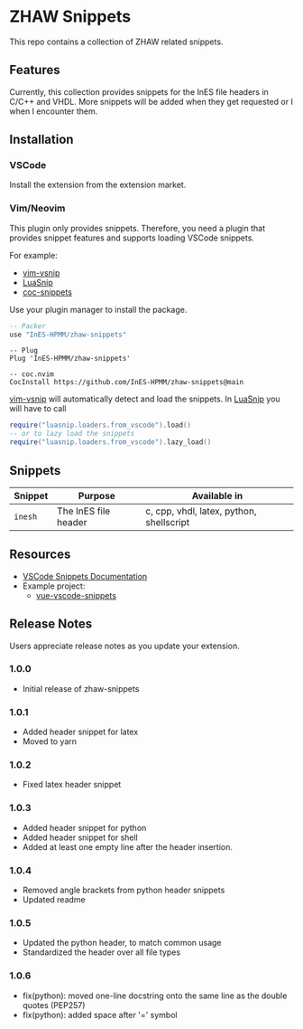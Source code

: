 # ZHAW Snippets

This repo contains a collection of ZHAW related snippets.

## Features

Currently, this collection provides snippets for the InES file headers in C/C++
and VHDL. More snippets will be added when they get requested or I when I
encounter them.

## Installation

### VSCode

Install the extension from the extension market.

### Vim/Neovim

This plugin only provides snippets. Therefore, you need a plugin that provides
snippet features and supports loading VSCode snippets.

For example:

- [vim-vsnip](https://github.com/hrsh7th/vim-vsnip)
- [LuaSnip](https://github.com/L3MON4D3/LuaSnip)
- [coc-snippets](https://github.com/neoclide/coc-snippets)

Use your plugin manager to install the package.

```lua
-- Packer
use "InES-HPMM/zhaw-snippets"
```

```vim
-- Plug
Plug 'InES-HPMM/zhaw-snippets'
```

```
-- coc.nvim
CocInstall https://github.com/InES-HPMM/zhaw-snippets@main
```

[vim-vsnip](https://github.com/hrsh7th/vim-vsnip) will automatically detect and
load the snippets. In [LuaSnip](https://github.com/L3MON4D3/LuaSnip) you will
have to call

```lua
require("luasnip.loaders.from_vscode").load()
-- or to lazy load the snippets
require("luasnip.loaders.from_vscode").lazy_load()
```

## Snippets

| Snippet | Purpose              | Available in                             |
| ------- | -------------------- | ---------------------------------------- |
| `inesh` | The InES file header | c, cpp, vhdl, latex, python, shellscript |

## Resources

- [VSCode Snippets Documentation](https://code.visualstudio.com/docs/editor/userdefinedsnippets)
- Example project:
  - [vue-vscode-snippets](https://github.com/sdras/vue-vscode-snippets)

## Release Notes

Users appreciate release notes as you update your extension.

### 1.0.0

- Initial release of zhaw-snippets

### 1.0.1

- Added header snippet for latex
- Moved to yarn

### 1.0.2

- Fixed latex header snippet

### 1.0.3

- Added header snippet for python
- Added header snippet for shell
- Added at least one empty line after the header insertion.

### 1.0.4

- Removed angle brackets from python header snippets
- Updated readme

### 1.0.5

- Updated the python header, to match common usage
- Standardized the header over all file types

### 1.0.6

- fix(python): moved one-line docstring onto the same line as the double quotes
  (PEP257)
- fix(python): added space after '=' symbol
